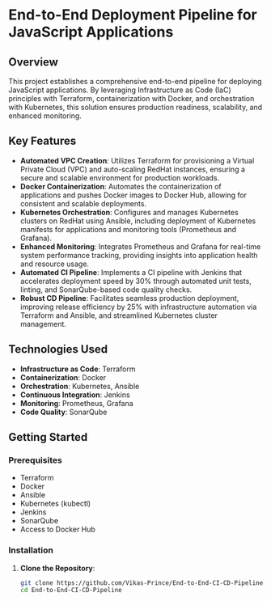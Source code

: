 # End-to-End Deployment Pipeline for JavaScript Applications

## Overview

This project establishes a comprehensive end-to-end pipeline for deploying JavaScript applications. By leveraging Infrastructure as Code (IaC) principles with Terraform, containerization with Docker, and orchestration with Kubernetes, this solution ensures production readiness, scalability, and enhanced monitoring.

## Key Features

- **Automated VPC Creation**: Utilizes Terraform for provisioning a Virtual Private Cloud (VPC) and auto-scaling RedHat instances, ensuring a secure and scalable environment for production workloads.
- **Docker Containerization**: Automates the containerization of applications and pushes Docker images to Docker Hub, allowing for consistent and scalable deployments.
- **Kubernetes Orchestration**: Configures and manages Kubernetes clusters on RedHat using Ansible, including deployment of Kubernetes manifests for applications and monitoring tools (Prometheus and Grafana).
- **Enhanced Monitoring**: Integrates Prometheus and Grafana for real-time system performance tracking, providing insights into application health and resource usage.
- **Automated CI Pipeline**: Implements a CI pipeline with Jenkins that accelerates deployment speed by 30% through automated unit tests, linting, and SonarQube-based code quality checks.
- **Robust CD Pipeline**: Facilitates seamless production deployment, improving release efficiency by 25% with infrastructure automation via Terraform and Ansible, and streamlined Kubernetes cluster management.

## Technologies Used

- **Infrastructure as Code**: Terraform
- **Containerization**: Docker
- **Orchestration**: Kubernetes, Ansible
- **Continuous Integration**: Jenkins
- **Monitoring**: Prometheus, Grafana
- **Code Quality**: SonarQube

## Getting Started

### Prerequisites

- Terraform
- Docker
- Ansible
- Kubernetes (kubectl)
- Jenkins
- SonarQube
- Access to Docker Hub

### Installation

1. **Clone the Repository**:
   ```bash
   git clone https://github.com/Vikas-Prince/End-to-End-CI-CD-Pipeline.git
   cd End-to-End-CI-CD-Pipeline
   ```
